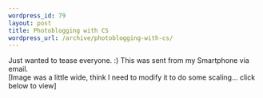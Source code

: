```yaml
--- 
wordpress_id: 79
layout: post
title: Photoblogging with CS
wordpress_url: /archive/photoblogging-with-cs/
---
```


<p>Just wanted to tease everyone. :) This was sent from my Smartphone via email.<br />[Image was a little wide, think I need to modify it to do some scaling... click below to view]</p>
         
